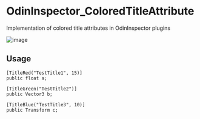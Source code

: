 # OdinInspector_ColoredTitleAttribute
Implementation of colored title attributes in OdinInspector plugins

![image](https://user-images.githubusercontent.com/1441835/221484997-17db827c-aee4-48c4-b3f0-43784cc6dc87.png)

## Usage
```
[TitleRed("TestTitle1", 15)]
public float a;

[TitleGreen("TestTitle2")]
public Vector3 b;

[TitleBlue("TestTitle3", 10)]
public Transform c;
```
